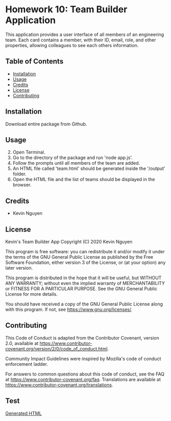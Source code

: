 # Homework 10: Team Builder Application

This application provides a user interface of all members of an engineering team. Each card contains a member, with their ID, email, role, and other properties, allowing colleagues to see each others information.

## Table of Contents

* [Installation](#installation)
* [Usage](#usage)
* [Credits](#credits)
* [License](#license)
* [Contributing](#contributing)

## Installation

Download entire package from Github.

## Usage

2. Open Terminal.
3. Go to the directory of the package and run 'node app.js'.
4. Follow the prompts until all members of the team are added.
5. An HTML file called 'team.html' should be generated inside the '/output' folder.
6. Open the HTML file and the list of teams should be displayed in the browser.

## Credits

* Kevin Nguyen

## License

Kevin's Team Builder App Copyright (C) 2020 Kevin Nguyen

This program is free software: you can redistribute it and/or modify it under the terms of the GNU General Public License as published by the Free Software Foundation, either version 3 of the License, or (at your option) any later version.

This program is distributed in the hope that it will be useful, but WITHOUT ANY WARRANTY; without even the implied warranty of MERCHANTABILITY or FITNESS FOR A PARTICULAR PURPOSE. See the GNU General Public License for more details.

You should have received a copy of the GNU General Public License along with this program. If not, see https://www.gnu.org/licenses/.

## Contributing

This Code of Conduct is adapted from the Contributor Covenant, version 2.0, available at https://www.contributor-covenant.org/version/2/0/code_of_conduct.html.

Community Impact Guidelines were inspired by Mozilla's code of conduct enforcement ladder.

For answers to common questions about this code of conduct, see the FAQ at https://www.contributor-covenant.org/faq. Translations are available at https://www.contributor-covenant.org/translations.

## Test

[Generated HTML](output/team.html)
